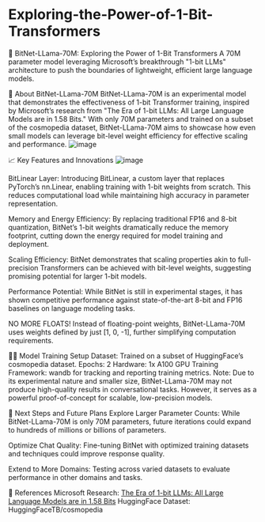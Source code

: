 # Exploring-the-Power-of-1-Bit-Transformers
🚀 BitNet-LLama-70M: Exploring the Power of 1-Bit Transformers
A 70M parameter model leveraging Microsoft’s breakthrough "1-bit LLMs" architecture to push the boundaries of lightweight, efficient large language models.

🔬 About BitNet-LLama-70M
BitNet-LLama-70M is an experimental model that demonstrates the effectiveness of 1-bit Transformer training, inspired by Microsoft’s research from "The Era of 1-bit LLMs: All Large Language Models are in 1.58 Bits." With only 70M parameters and trained on a subset of the cosmopedia dataset, BitNet-LLama-70M aims to showcase how even small models can leverage bit-level weight efficiency for effective scaling and performance.
![image](https://github.com/user-attachments/assets/ddb6e867-3d6f-45a0-a8b3-f72c621d1e57)



📈 Key Features and Innovations
![image](https://github.com/user-attachments/assets/eddd4008-e128-4798-ab16-cafb8d4c9179)

BitLinear Layer: Introducing BitLinear, a custom layer that replaces PyTorch’s nn.Linear, enabling training with 1-bit weights from scratch. This reduces computational load while maintaining high accuracy in parameter representation.

Memory and Energy Efficiency: By replacing traditional FP16 and 8-bit quantization, BitNet’s 1-bit weights dramatically reduce the memory footprint, cutting down the energy required for model training and deployment.

Scaling Efficiency: BitNet demonstrates that scaling properties akin to full-precision Transformers can be achieved with bit-level weights, suggesting promising potential for larger 1-bit models.

Performance Potential: While BitNet is still in experimental stages, it has shown competitive performance against state-of-the-art 8-bit and FP16 baselines on language modeling tasks.

NO MORE FLOATS! Instead of floating-point weights, BitNet-LLama-70M uses weights defined by just [1, 0, -1], further simplifying computation requirements.

🏋️‍♂️ Model Training Setup
Dataset: Trained on a subset of HuggingFace’s cosmopedia dataset.
Epochs: 2
Hardware: 1x A100 GPU
Training Framework: wandb for tracking and reporting training metrics.
Note: Due to its experimental nature and smaller size, BitNet-LLama-70M may not produce high-quality results in conversational tasks. However, it serves as a powerful proof-of-concept for scalable, low-precision models.

🌌 Next Steps and Future Plans
Explore Larger Parameter Counts: While BitNet-LLama-70M is only 70M parameters, future iterations could expand to hundreds of millions or billions of parameters.

Optimize Chat Quality: Fine-tuning BitNet with optimized training datasets and techniques could improve response quality.

Extend to More Domains: Testing across varied datasets to evaluate performance in other domains and tasks.

📜 References
Microsoft Research: [The Era of 1-bit LLMs: All Large Language Models are in 1.58 Bits](https://arxiv.org/pdf/2402.17764v1)
HuggingFace Dataset: HuggingFaceTB/cosmopedia
